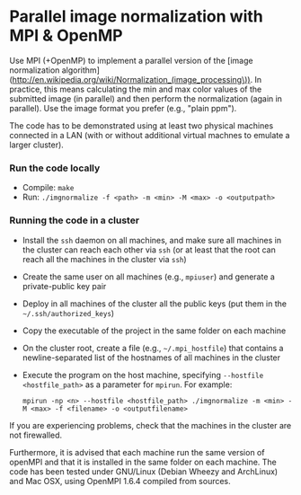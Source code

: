 Parallel image normalization with MPI & OpenMP
==============================================

Use MPI (+OpenMP) to implement a parallel version of the [image normalization
algorithm](http://en.wikipedia.org/wiki/Normalization_(image_processing\)). In
practice, this means calculating the min and max color values of the submitted
image (in parallel) and then perform the normalization (again in parallel). Use
the image format you prefer (e.g., "plain ppm").

The code has to be demonstrated using at least two physical machines connected
in a LAN (with or without additional virtual machnes to emulate a larger
cluster).

### Run the code locally

* Compile: `make`
* Run: `./imgnormalize -f <path> -m <min> -M <max> -o <outputpath>`

### Running the code in a cluster

* Install the `ssh` daemon on all machines, and make sure all machines in the
  cluster can reach each other via `ssh` (or at least that the root can
  reach all the machines in the cluster via `ssh`)
* Create the same user on all machines (e.g., `mpiuser`) and generate a
  private-public key pair
* Deploy in all machines of the cluster all the public keys (put them in the
  `~/.ssh/authorized_keys`)
* Copy the executable of the project in the same folder on each machine
* On the cluster root, create a file (e.g., `~/.mpi_hostfile`) that contains a
  newline-separated list of the hostnames of all machines in the cluster
* Execute the program on the host machine, specifying `--hostfile  <hostfile_path>`
  as a parameter for `mpirun`. For example:

      mpirun -np <n> --hostfile <hostfile_path> ./imgnormalize -m <min> -M <max> -f <filename> -o <outputfilename>

If you are experiencing problems, check that the machines in the cluster are
not firewalled.

Furthermore, it is advised that each machine run the same version of openMPI
and that it is installed in the same folder on each machine.
The code has been tested under GNU/Linux (Debian Wheezy and ArchLinux) and 
Mac OSX, using OpenMPI 1.6.4 compiled from sources.
